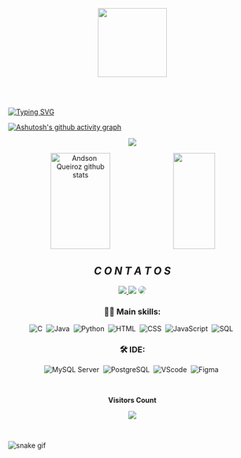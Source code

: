 <div align = "center">
  <img height = "140px" src = "https://user-images.githubusercontent.com/92947069/183311882-d6cec5b0-18e8-48cf-a551-098f295fbce5.gif" >
</div>

<br><br>

[![Typing SVG](https://readme-typing-svg.herokuapp.com/?color=00CED1&size=35&center=true&vCenter=true&width=1000&lines=OLÁ!,+Meu+nome+é+Andson+Queiroz;Tenho+20+anos;Moro+no+Brasil;Estou+cursando+Análise+e+Desenvolvimento+de+Sistemas;Sou+técnico+de+informática;Seja+Bem-Vindo!+:%29)](https://git.io/typing-svg)
<br>

[![Ashutosh's github activity graph](https://github-readme-activity-graph.vercel.app/graph?username=andsonqueiroz&bg_color=000000&color=009999&line=496d88&point=0182ad&area=true&hide_border=true)](https://github.com/ashutosh00710/github-readme-activity-graph)

<p align="center">
  <img src="https://github-profile-trophy.vercel.app/?username=andsonqueiroz&theme=onestar&row=2&no-bg=true&column=3&margin-w=15&margin-h=15" />
</p>

<div align="center">  
  <img width="49%" height="195px" src="https://github-readme-stats.vercel.app/api?username=andsonqueiroz&show_icons=true&count_private=true&hide_border=true&title_color=00CED1&icon_color=00CED1&text_color=c9d1d9&bg_color=0d1117" alt="Andson Queiroz github stats" /> 
  <img width="41%" height="195px" src="https://github-readme-stats.vercel.app/api/top-langs/?username=andsonqueiroz&layout=compact&hide_border=true&title_color=00CED1&text_color=c9d1d9&bg_color=0d1117" />
</div>

<div align="center"> 
  <h2>&ensp; <i>C O N T A T O S</i> &ensp;</h2>
<a href="https://www.instagram.com/obemo" target="_blank"><img src="https://img.shields.io/badge/Instagram-E4405F?style=for-the-badge&logo=instagram&logoColor=white"</a>
<a href = "mailto:mrpewceful@gmail.com"> <img src="https://img.shields.io/badge/-Gmail-%23333?style=for-the-badge&logo=gmail&logoColor=white" target="_blank"></a>
<a href="https://linkedin.com/in/andson-queiroz" target="_blank"><img src="https://img.shields.io/badge/-LinkedIn-%230077B5?style=for-the-badge&logo=linkedin&logoColor=white" style="border-radius: 30px" target="_blank"></a> 
</div>

<div align="center"> 
  
 ### 👩‍💻 Main skills:
![C](https://img.shields.io/badge/C-A8B9CC?style=for-the-badge&logo=c&logoColor=white)&nbsp;
![Java](https://img.shields.io/badge/java-java?style=for-the-badge&logo=coffeescript&logoColor=white&color=%238B0000)&nbsp;
![Python](https://img.shields.io/badge/Python-FFD43B?style=for-the-badge&logo=python&logoColor=blue)&nbsp;
![HTML](https://img.shields.io/badge/HTML5-E34F26?style=for-the-badge&logo=html5&logoColor=white)&nbsp;
![CSS](https://img.shields.io/badge/CSS3-1572B6?style=for-the-badge&logo=css3&logoColor=white)&nbsp;
![JavaScript](https://img.shields.io/badge/javascript-java?style=for-the-badge&logo=javascript&logoColor=yellow&color=black)&nbsp;
![SQL](https://img.shields.io/badge/sql-bench?style=for-the-badge&logo=mysql&logoColor=white&color=%2300255f)&nbsp; 

</div>

<div align="center"> 
  
### 🛠 IDE:
![MySQL Server](https://img.shields.io/badge/mysql-sql?style=for-the-badge&logo=mysql&logoColor=white&labelColor=blue&color=black)&nbsp;
![PostgreSQL](https://img.shields.io/badge/postgresql-4169e1?style=for-the-badge&logo=postgresql&logoColor=white)&nbsp;
![VScode](https://img.shields.io/badge/VSCode-0078D4?style=for-the-badge&logo=visual%20studio%20code&logoColor=white)&nbsp;
![Figma](https://img.shields.io/badge/Figma-F24E1E?style=for-the-badge&logo=figma&logoColor=white)&nbsp;

</div>

<div align="center">
<br><p align="centre"><b>Visitors Count</b></p>  
<p align="center"><img align="center" src="https://profile-counter.glitch.me/{andsonqueiroz}/count.svg" /></p> 
<br>
</div>


![snake gif](https://github.com/andsonqueiroz/andsonqueiroz/blob/output/github-contribution-grid-snake.gif)
